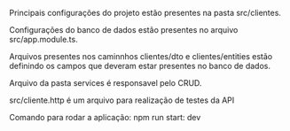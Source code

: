 Principais configurações do projeto estão presentes na pasta src/clientes.

Configurações do banco de dados estão presentes no arquivo src/app.module.ts.

Arquivos presentes nos caminnhos clientes/dto e clientes/entities estão definindo os campos que deveram estar presentes no banco de dados.

Arquivo da pasta services é responsavel pelo CRUD.

src/cliente.http é um arquivo para realização de testes da API

Comando para rodar a aplicação: npm run start: dev